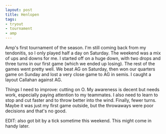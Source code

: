 ```yaml
---
layout: post
title: Henlopen
tags:
- tryout
- tournament
- amp
---
```


Amp's first tournament of the season. I'm still coming back from my tendonitis, so I only played half a day on Saturday. The weekend was a mix of ups and downs for me. I started off on a huge down, with two drops and three turns in our first game (which we ended up losing). The rest of the games went pretty well. We beat AG on Saturday, then won our quarters game on Sunday and lost a very close game to AG in semis. I caught a layout Callahan against AG.

Things I need to improve: cutting on O. My awareness is decent but needs work, especially paying attention to my teammates. I also need to learn to stop and cut faster and to throw better into the wind. Finally, fewer turns. Maybe it was just my first game outside, but the throwaways were poor decisions and that's no good.

EDIT: also got bit by a tick sometime this weekend. This might come in handy later.
